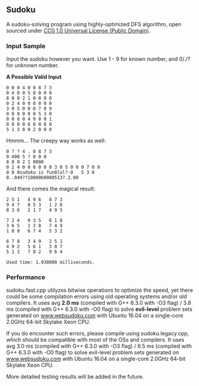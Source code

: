 Sudoku
------

A sudoku-solving program using highly-optimized DFS algorithm, open sourced under [CC0 1.0 Universal License (Public Domain)](LICENSE.md).

### Input Sample

Input the sudoku however you want. Use 1 - 9 for known number, and 0/./? for unknown number.

**A Possible Valid Input**
~~~
0 0 0 4 0 0 8 7 3
0 4 0 0 5 0 0 0 0
8 0 0 2 1 0 0 0 0
0 2 4 0 0 0 0 0 0
3 0 5 0 0 0 7 0 9
0 0 0 0 0 0 5 3 0
0 0 0 0 4 9 0 0 1
0 0 0 0 6 0 0 8 0
5 1 3 0 0 2 0 0 0
~~~

Hmmm... The creepy way works as well:

~~~
0 ? ? 4 . 0 8 7 3
0 400 5 ? 0 0 0
8 0 0 2 1 0000
0 2 4 0 0 0 0 0 0 3 0 5 0 0 0 7 0 9
0 0 0sudoku is fun0lol?-0	5 3 0
0..049??1000060080513?.2.00
~~~

And there comes the magical result:

~~~
2 5 1	4 9 6	8 7 3
9 4 7	8 5 3	1 2 6
8 3 6	2 1 7	4 9 5

7 2 4	9 3 5	6 1 8
3 6 5	1 2 8	7 4 9
1 8 9	6 7 4	5 3 2

6 7 8	3 4 9	2 5 1
4 9 2	5 6 1	3 8 7
5 1 3	7 8 2	9 6 4

Used time: 1.938000 milliseconds.
~~~

### Performance

sudoku.fast.cpp utilyzes bitwise operations to optimize the speed, yet there could be some compilation errors using old operating systems and/or old compilers. It uses avg **2.0 ms** (compiled with G++ 6.3.0 with -O3 flag) / 3.8 ms (compiled with G++ 6.3.0 with -O0 flag) to solve **evil-level** problem sets generated on www.websudoku.com with Ubuntu 16.04 on a single-core 2.0GHz 64-bit Skylake Xeon CPU.

If you do encounter such errors, please compile using sudoku.legacy.cpp, which should be compatible with most of the OSs and compilers. It uses avg 3.0 ms (compiled with G++ 6.3.0 with -O3 flag) / 6.5 ms (compiled with G++ 6.3.0 with -O0 flag) to solve evil-level problem sets generated on www.websudoku.com with Ubuntu 16.04 on a single-core 2.0GHz 64-bit Skylake Xeon CPU.

More detailed testing results will be added in the future.

